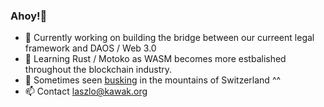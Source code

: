 ### Ahoy!👋
- 🔭 Currently working on building the bridge between our curreent legal framework and DAOS / Web 3.0 
- 🌱 Learning Rust / Motoko as WASM becomes more estbalished throughout the blockchain industry. 
- 🎸 Sometimes seen [busking](https://www.youtube.com/watch?v=MJDTOGBSEUE) in the mountains of Switzerland ^^
- 📫 Contact laszlo@kawak.org 

<!--
**LowFreeKey/LowFreeKey** is a ✨ _special_ ✨ repository because its `README.md` (this file) appears on your GitHub profile.

Here are some ideas to get you started:

- 🔭 I’m currently working on ...
- 🌱 I’m currently learning ...
- 👯 I’m looking to collaborate on ...
- 🤔 I’m looking for help with ...
- 💬 Ask me about ...
- 📫 How to reach me: ...
- 😄 Pronouns: ...
- ⚡ Fun fact: ...
-->
